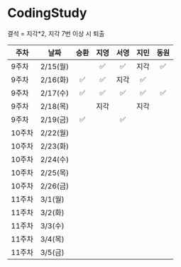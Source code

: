 # CodingStudy
결석 = 지각*2, 
지각 7번 이상 시 퇴출

|주차|날짜|승환|지영|서영|지민|동원|
|--------|--------|:-------:|:-------:|:-------:|:-------:|:-------:|
|9주차|2/15(월)|| ✅| ✅|지각| ✅|
|9주차|2/16(화)| ✅| ✅|지각| ✅||
|9주차|2/17(수)|✅|✅|✅|✅|✅|
|9주차|2/18(목)||지각||지각||
|9주차|2/19(금)|✅||✅|||
|10주차|2/22(월)||||||
|10주차|2/23(화)||||||
|10주차|2/24(수)||||||
|10주차|2/25(목)||||||
|10주차|2/26(금)||||||
|11주차|3/1(월)||||||
|11주차|3/2(화)||||||
|11주차|3/3(수)||||||
|11주차|3/4(목)||||||
|11주차|3/5(금)||||||
